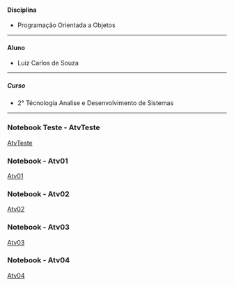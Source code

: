 #### Disciplina
* Programação Orientada a Objetos
**********************
#### Aluno
   * Luiz Carlos de Souza
**********************

##### Curso
   * 2° Técnologia Analise e Desenvolvimento de Sistemas   
**********************

### Notebook Teste - AtvTeste
[AtvTeste](https://github.com/lcsouzacvel/IFPR_CVEL/blob/main/poo/AtvTeste/notebook/AtividadeTeste.ipynb)

### Notebook - Atv01
[Atv01](https://github.com/lcsouzacvel/IFPR_CVEL/blob/main/poo/Atv01/notebook/Atv01.ipynb)

### Notebook - Atv02
[Atv02](https://github.com/lcsouzacvel/IFPR_CVEL/blob/main/poo/Atv02/notebook/Atv02.ipynb)

### Notebook - Atv03
[Atv03](https://github.com/lcsouzacvel/IFPR_CVEL/blob/main/poo/Atv03/notebook/Atv03.ipynb)

### Notebook - Atv04
[Atv04](https://github.com/lcsouzacvel/IFPR_CVEL/blob/main/poo/Atv04/notebook/Atv04.ipynb)
